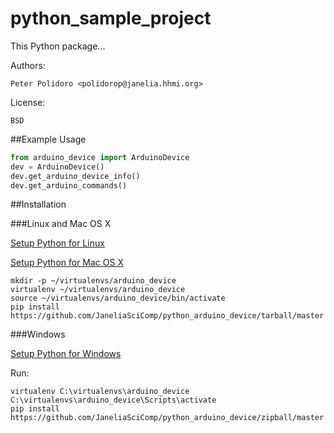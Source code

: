 python_sample_project
=====================

This Python package...

Authors:

    Peter Polidoro <polidorop@janelia.hhmi.org>

License:

    BSD

##Example Usage


```python
from arduino_device import ArduinoDevice
dev = ArduinoDevice()
dev.get_arduino_device_info()
dev.get_arduino_commands()
```

##Installation

###Linux and Mac OS X

[Setup Python for Linux](./PYTHON_SETUP_LINUX.md)

[Setup Python for Mac OS X](./PYTHON_SETUP_MAC_OS_X.md)

```shell
mkdir -p ~/virtualenvs/arduino_device
virtualenv ~/virtualenvs/arduino_device
source ~/virtualenvs/arduino_device/bin/activate
pip install https://github.com/JaneliaSciComp/python_arduino_device/tarball/master
```

###Windows

[Setup Python for Windows](./PYTHON_SETUP_WINDOWS.md)

Run:

```shell
virtualenv C:\virtualenvs\arduino_device
C:\virtualenvs\arduino_device\Scripts\activate
pip install https://github.com/JaneliaSciComp/python_arduino_device/zipball/master
```
